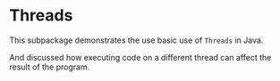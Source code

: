 # Threads

This subpackage demonstrates the use basic use of `Threads` in Java.

And discussed how executing code on a different thread can affect the result of the program.
